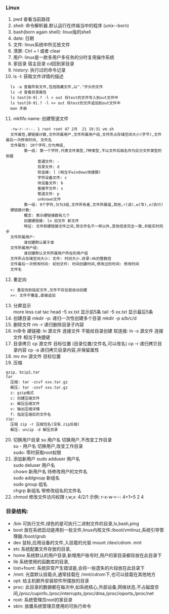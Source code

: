 ### Linux
1. pwd 查看当前路径
2. shell: 命令解析器.默认运行在终端当中的程序 (unix--born)
3. bash(born again shell): linux版的shell
4. date: 日期
5. 文件: linux系统中所见皆文件
6. 清屏: Ctrl + l  或者 clear
7. 用户: linux是一款多用户多任务的分时复用操作系统
8. 家目录 宿主目录 cd回到家目录
9. history: 执行过的命令记录
10. ls -l: 获取文件详情的描述
  ```shell
    ls -a 查看所有文件,包括隐藏文件,以"."开头的文件
    ls -d 查看目录属性
    ls test[0-9].? -l > out 将test的文件写入到out文件中
    ls test[0-9].? -l >> out 将test的文件追加到out文件中
    man 手册
  ```
11. mkfifo name: 创建管道文件
```shell 
  -rw-r--r--. 1 root root 47 2月  21 19:31 vm.sh
  文件属性,硬链接计数,文件所属用户,文件所属用户组,文件所占存储空间大小(字节),文件最后一次修改时间, 文件名
  文件属性: 10个字符,分为两组,
        第一组: 第一个字符,代表文件类型,7种类型,不以文件后缀名作为区分文件类型的依据
              普通文件: -
              目录文件: d
              软连接: l (相当于windows快捷键)
              字符设备文件: c
              块设备文件: b
              套接字文件: s
              管道文件: p
              unknown文件
        第一组: 9个字符,分为3组,文件所有者,文件所属组,其他,r(读),w(写),x(执行)
  硬链接计数: 
        概念: 表示硬链接数有几个
        创建硬链接: ln 旧文件 新文件
        特征: 文件和硬链接文件之间,除文件名不一样以外,其他信息完全一致,并能实时同步
  文件所属用户:
        谁创建默认属于谁
  文件所属用户组:
        谁创建默认文件所属用户所在的用户组
  文件所占存储空间大小: 文件: 时间大小.目录:4k的整数倍
  文件最后一次修改时间: 初创文件: 时间创建时间,修改过的时间: 修改时间
  文件名
  ```
12. 重定向
```shell
  >: 重定向到指定文件,文件不存在就自动创建
  >>: 文件不覆盖,直接追加 
```
13. 分屏显示  
  more less cat tac 
  head -5 xx.txt 显示前5条
  tail -5 xx.txt 显示最后5条
14. 创建目录
  mkdir
  -p: 递归一次性创建多个目录 mkdir -p a/b/c/d
15. 删除文件
  rm -r  递归删除目录子内容
16. ln命令
  硬链接: ln 源文件 连接文件 不能给目录创建
  软连接: ln -s 源文件 连接文件 相当于快捷键
17. 目录拷贝
  cp 源文件 目标位置 (目录位置/文件名,可以改名)
  cp -r 递归拷贝目录内容
  cp -a 递归拷贝目录内容,并保留属性
18. mv
  mv 源文件 目标位置
19. 压缩
  ```shell
  gzip, bzip2,tar
  tar
    压缩: tar -zcvf xxx.tar.gz 
    解压: tar -zxvf xxx.tar.gz
    z: gzip格式
    c: 创建压缩文件
    x: 解压压缩文件
    v: 输出压缩详情
    f: 指定压缩后的文件名
  zip: 
    压缩 zip -r 压缩包名(没有.zip后缀)
    解压: unzip -d 解压目录 
```
20. 切换用户目录
  su 用户名 切换用户,不改变工作目录  
  su - 用户名 切换用户,改变工作目录  
  sudo: 零时获取root权限  
21. 添加新用户
  sudo adduser 用户名  
  sudo deluser 用户名  
  chown 新用户名 待修改用户的文件名  
  sudo addgroup 新组名  
  sudo group 组名  
  chgrp 新组名 带修改组名的文件名  
22. chmod
  修改文件访问权限
  r,w,x: 4/2/1
  示例: r-x-w-r--: 4+1=5 2 4
### 目录结构:
  * /bin 可执行文件,绿色的是可执行二进制文件的目录,ls,bash,ping
  * boot 放在系统启动是用到一些文件,linux内核文件:/boot/vmlinuz,系统引导管理器:/boot/grub
  * dev 鼠标,应用设备的文件,入挂载的光驱 mount /dev/cdrom .mnt
  * etc 系统配置文件存放的目录,
  * home 系统默认的用户目录,新增用户账号时,用户的家目录都存放在此目录下
  * lib 系统使用的函数库的目录,
  * lost+fount: 系统异常产生错误是,会将一些遗失的片段放在此目录下
  * /mnt: 光盘默认挂载点,通常挂载在 /mnt/cdrom下,也可以挂载在其他地方
  * opt: 给主机额外安装软件所摆放的目录
  * proc: 此目录的数据都在每次中,如系统核心,外部设备,网络状态,不占磁盘空间,/proc/cupinfo./proc/interrupts,/proc/dma,/proc/ioports,/proc/net
  * root: 系统管理员root的家目录
  * sbin: 放置系统管理员使用的可执行命令
